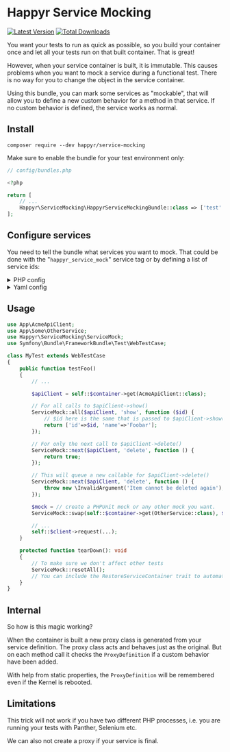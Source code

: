 # Happyr Service Mocking

[![Latest Version](https://img.shields.io/github/release/Happyr/service-mocking.svg?style=flat-square)](https://github.com/Happyr/service-mocking/releases)
[![Total Downloads](https://img.shields.io/packagist/dt/happyr/service-mocking.svg?style=flat-square)](https://packagist.org/packages/happyr/service-mocking)

You want your tests to run as quick as possible, so you build your container once
and let all your tests run on that built container. That is great!

However, when your service container is built, it is immutable. This causes problems
when you want to mock a service during a functional test. There is no way for you
to change the object in the service container.

Using this bundle, you can mark some services as "mockable", that will allow you
to define a new custom behavior for a method in that service. If no custom behavior
is defined, the service works as normal.

## Install

```cli
composer require --dev happyr/service-mocking
```

Make sure to enable the bundle for your test environment only:

```php
// config/bundles.php

<?php

return [
    // ...
    Happyr\ServiceMocking\HappyrServiceMockingBundle::class => ['test' => true],
];
```

## Configure services

You need to tell the bundle what services you want to mock. That could be done with
the "`happyr_service_mock`" service tag or by defining a list of service ids:

<details>
<summary>PHP config</summary>
<br>

```php
<?php
// config/packages/test/happyr_service_mocking.php

use Symfony\Config\HappyrServiceMockingConfig;

return static function (HappyrServiceMockingConfig $config) {
    $config->services([
        \App\AcmeApiClient::class
        \App\Some\OtherService::class
    ]);
};

```

</details>
<details>
<summary>Yaml config</summary>
<br>

```yaml
# config/packages/test/happyr_service_mocking.yaml

happyr_service_mocking:
    services:
        - 'App\AcmeApiClient'
        - 'App\Some\OtherService'
```

</details>

## Usage

```php
use App\AcmeApiClient;
use App\Some\OtherService;
use Happyr\ServiceMocking\ServiceMock;
use Symfony\Bundle\FrameworkBundle\Test\WebTestCase;

class MyTest extends WebTestCase
{
    public function testFoo()
    {
        // ...

        $apiClient = self::$container->get(AcmeApiClient::class);

        // For all calls to $apiClient->show()
        ServiceMock::all($apiClient, 'show', function ($id) {
            // $id here is the same that is passed to $apiClient->show('123')
            return ['id'=>$id, 'name'=>'Foobar'];
        });

        // For only the next call to $apiClient->delete()
        ServiceMock::next($apiClient, 'delete', function () {
            return true;
        });

        // This will queue a new callable for $apiClient->delete()
        ServiceMock::next($apiClient, 'delete', function () {
            throw new \InvalidArgument('Item cannot be deleted again');
        });

        $mock = // create a PHPUnit mock or any other mock you want.
        ServiceMock::swap(self::$container->get(OtherService::class), $mock);

        // ...
        self::$client->request(...);
    }

    protected function tearDown(): void
    {
        // To make sure we don't affect other tests
        ServiceMock::resetAll();
        // You can include the RestoreServiceContainer trait to automatically reset services
    }
}
```

## Internal

So how is this magic working?

When the container is built a new proxy class is generated from your service definition.
The proxy class acts and behaves just as the original. But on each method call it
checks the `ProxyDefinition` if a custom behavior have been added.

With help from static properties, the `ProxyDefinition` will be remembered even if
the Kernel is rebooted.

## Limitations

This trick will not work if you have two different PHP processes, i.e. you are running
your tests with Panther, Selenium etc.

We can also not create a proxy if your service is final.
